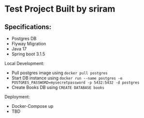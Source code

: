 # Test Project Built by sriram

## Specifications:
 - Postgres DB
 - Flyway Migration
 - Java 17
 - Spring boot 3.1.5

Local Development:
- Pull postgres image using ```docker pull postgres```
- Start DB instance using ```docker run --name postgres -e POSTGRES_PASSWORD=mysecretpassword -p 5432:5432 -d postgres```
- Create Books DB using ```CREATE DATABASE books```

Deployment:
- Docker-Compose up
- TBD
